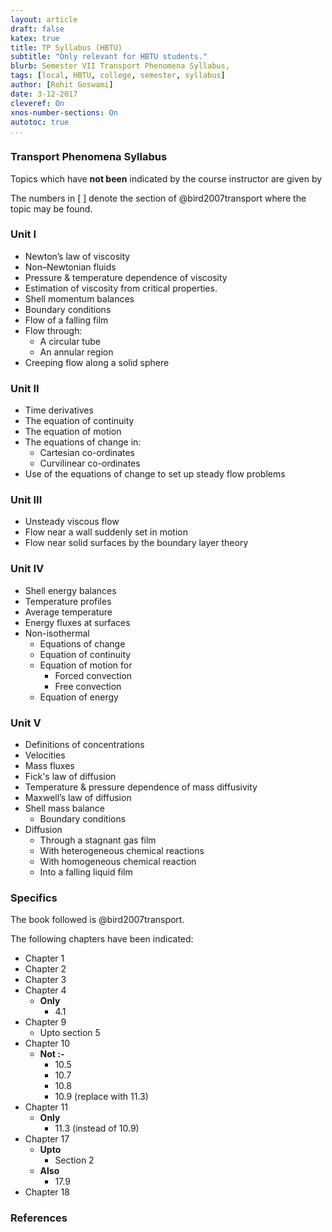 ```yaml
---
layout: article
draft: false
katex: true
title: TP Syllabus (HBTU)
subtitle: "Only relevant for HBTU students."
blurb: Semester VII Transport Phenomena Syllabus,
tags: [local, HBTU, college, semester, syllabus]
author: [Rohit Goswami]
date: 3-12-2017
cleveref: On
xnos-number-sections: On
autotoc: true
...
```


### Transport Phenomena Syllabus

Topics which have **not been** indicated by the course instructor are given by <i class="fa  fa-times-circle-o" aria-hidden="true"></i>

The numbers in [ ] denote the section of @bird2007transport where the topic may be found.

### Unit I

* Newton’s law of viscosity
* Non–Newtonian fluids 
* Pressure & temperature dependence of viscosity
* Estimation of viscosity from critical properties.
* Shell momentum balances
* Boundary conditions
*  Flow of a falling film
*  Flow through: 
    - A circular tube
    - An annular region
* Creeping flow along a solid sphere

### Unit II

* Time derivatives
* The equation of continuity 
* The equation of motion 
* The equations of change in:
    - Cartesian co-ordinates
    - Curvilinear co-ordinates
* Use of the equations of change to set up steady flow problems

### Unit III

* Unsteady viscous flow
* Flow near a wall suddenly set in motion 
* Flow near solid surfaces by the boundary layer theory <i class="fa  fa-times-circle-o" aria-hidden="true"></i>

### Unit IV

* Shell energy balances
* Temperature profiles 
* Average temperature 
* Energy fluxes at surfaces
* Non-isothermal
    - Equations of change 
    - Equation of continuity 
    - Equation of motion for
        - Forced convection 
        - Free convection
    - Equation of energy

### Unit V

* Definitions of concentrations
* Velocities 
* Mass fluxes 
* Fick's law of diffusion 
* Temperature & pressure dependence of mass diffusivity
* Maxwell’s law of diffusion
* Shell mass balance
    - Boundary conditions 
* Diffusion
    - Through a stagnant gas film
    - With heterogeneous chemical reactions
    - With homogeneous chemical reaction
    - Into a falling liquid film

### Specifics

The book followed is @bird2007transport.

The following chapters have been indicated:

* Chapter 1
* Chapter 2
* Chapter 3
* Chapter 4
    - **Only**
        + 4.1
* Chapter 9
    - Upto section 5
* Chapter 10
    - **Not :-**
        + 10.5
        + 10.7
        + 10.8
        + 10.9 (replace with 11.3)
* Chapter 11
    - **Only**
        + 11.3 (instead of 10.9)
* Chapter 17
    - **Upto**
        + Section 2
    - **Also**
        + 17.9
* Chapter 18


### References

